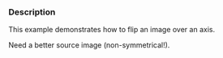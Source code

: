 ### Description
This example demonstrates how to flip an image over an axis.

Need a better source image (non-symmetrical!).
